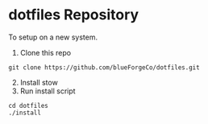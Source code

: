 
# dotfiles Repository

To setup on a new system.

1. Clone this repo
```
git clone https://github.com/blueForgeCo/dotfiles.git
```
2. Install stow
3. Run install script

```
cd dotfiles
./install
```

